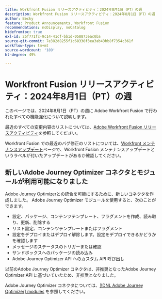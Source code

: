 ```yaml
---
title: Workfront Fusion リリースアクティビティ：2024年8月1日（PT）の週
description: Workfront Fusion リリースアクティビティ：2024年8月1日（PT）の週
author: Becky
feature: Product Announcements, Workfront Fusion
recommendations: noDisplay, noCatalog
hidefromtoc: true
exl-id: 25f771fc-9c14-41cf-bb1d-058873eac0ba
source-git-commit: 7e382d8255f1c68338f3ea3ab43bb8f7354c361f
workflow-type: tm+mt
source-wordcount: '189'
ht-degree: 49%

---
```


# Workfront Fusion リリースアクティビティ：2024年8月1日（PT）の週

このページでは、2024年8月1日（PT）の週に Adobe Workfront Fusion で行われたすべての機能強化について説明します。

最近のすべての変更内容のリストについては、[Adobe Workfront Fusion リリースアクティビティ](../../../product-announcements/product-releases/fusion-release-activity/fusion-release-activity.md)を参照してください。

Workfront Fusion での最近のバグ修正のリストについては、[Workfront メンテナンスアップデート](https://experienceleague.adobe.com/docs/workfront-known-issues/releases/current-updates.html?lang=ja)ページで、Workfront Fusion メンテナンスアップデートというラベルが付いたアップデートがあるか確認してください。

## 新しいAdobe Journey Optimizer コネクタとモジュールが利用可能になりました

Adobe Journey Optimizerとの統合を可能にするために、新しいコネクタを作成しました。 Adobe Journey Optimizer モジュールを使用すると、次のことができます。

* 設定、パッケージ、コンテンツテンプレート、フラグメントを作成、読み取り、更新、削除する
* リスト設定、コンテンツテンプレートまたはフラグメント
* 設定をデプロイまたはデプロイ解除します。設定をデプロイできるかどうかを確認します
* メッセージのステータスのトリガーまたは確認
* サンドボックスへのパッケージの読み込み
* Adobe Journey Optimizer API へのカスタム API 呼び出し

以前のAdobe Journey Optimizer コネクタは、非推奨となったAdobe Journey Optimizer API に基づいていたため、非推奨となりました。

Adobe Journey Optimizer コネクタについては、[[!DNL Adobe Journey Optimizer] modules](/help/quicksilver/workfront-fusion/apps-and-their-modules/adobe-journey-optimizer-modules.md) を参照してください。